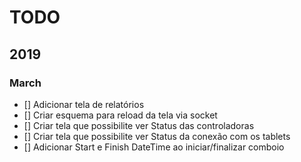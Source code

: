 # TODO

## 2019

### March

- [] Adicionar tela de relatórios
- [] Criar esquema para reload da tela via socket
- [] Criar tela que possibilite ver Status das controladoras
- [] Criar tela que possibilite ver Status da conexão com os tablets
- [] Adicionar Start e Finish DateTime ao iniciar/finalizar comboio
